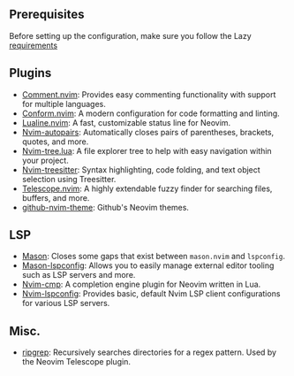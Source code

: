 ## Prerequisites

Before setting up the configuration, make sure you follow the Lazy [requirements](https://lazy.folke.io/#%EF%B8%8F-requirements)

## Plugins

-   [Comment.nvim](https://github.com/numToStr/Comment.nvim): Provides easy commenting functionality with support for multiple languages.
-   [Conform.nvim](https://github.com/stevearc/conform.nvim): A modern configuration for code formatting and linting.
-   [Lualine.nvim](https://github.com/nvim-lualine/lualine.nvim): A fast, customizable status line for Neovim.
-   [Nvim-autopairs](https://github.com/windwp/nvim-autopairs): Automatically closes pairs of parentheses, brackets, quotes, and more.
-   [Nvim-tree.lua](https://github.com/nvim-tree/nvim-tree.lua): A file explorer tree to help with easy navigation within your project.
-   [Nvim-treesitter](https://github.com/nvim-treesitter/nvim-treesitter): Syntax highlighting, code folding, and text object selection using Treesitter.
-   [Telescope.nvim](https://github.com/nvim-telescope/telescope.nvim): A highly extendable fuzzy finder for searching files, buffers, and more.
-   [github-nvim-theme](https://github.com/projekt0n/github-nvim-theme): Github's Neovim themes. 

## LSP

-   [Mason](https://github.com/williamboman/mason-lspconfig.nvim): Closes some gaps that exist between `mason.nvim` and `lspconfig`.
-   [Mason-lspconfig](https://github.com/williamboman/mason.nvim): Allows you to easily manage external editor tooling such as LSP servers and more.
-   [Nvim-cmp](https://github.com/hrsh7th/nvim-cmp): A completion engine plugin for Neovim written in Lua.
-   [Nvim-lspconfig](https://github.com/neovim/nvim-lspconfig): Provides basic, default Nvim LSP client configurations for various LSP servers.

## Misc.
- [ripgrep](https://github.com/BurntSushi/ripgrep): Recursively searches directories for a regex pattern. Used by the Neovim Telescope plugin.
